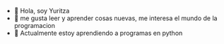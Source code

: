 - 👋 Hola, soy Yuritza
- 👀 me gusta leer y aprender cosas nuevas, me interesa el mundo de la programacion 
- 🌱 Actualmente estoy aprendiendo a programas en python


<!---
yuritza/yuritza is a ✨ special ✨ repository because its `README.md` (this file) appears on your GitHub profile.
You can click the Preview link to take a look at your changes.
--->
